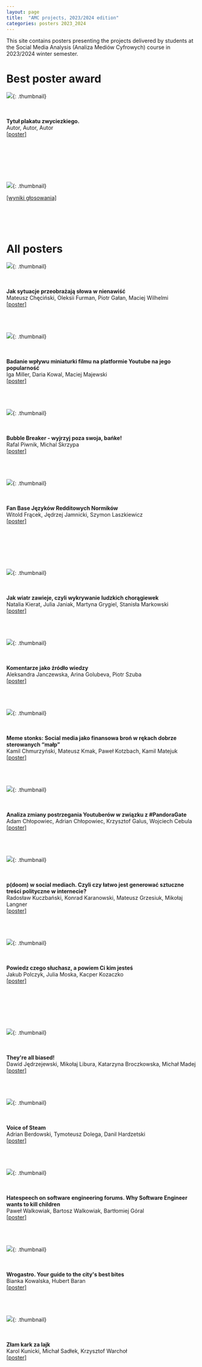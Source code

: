 ```yaml
---
layout: page
title:  "AMC projects, 2023/2024 edition"
categories: posters 2023_2024
---
```

<style>
  .thumbnail{
    width:200px;
    height:40%;
    float: left;
    border: 0px solid;
    border-color: #ccc;
    margin-right: 3%;
    margin-left: 5%;
    margin-bottom: 5%;
  }
    .thumbnail-oversized{
    width:30%;
    height:30%;
    float: left;
    border: 0px solid;
    border-color: #ccc;
    margin-right: 3%;
    margin-left: 5%;
    margin-bottom: 5%;
  }
  .description{
    margin-top: 20px;
    padding-top: 50px;
  }

</style>

This site contains posters presenting the projects delivered by students at the Social Media Analysis (Analiza Mediów Cyfrowych) course in 2023/2024 winter semester.  




# Best poster award 

![](/posters/2023_2024/th/profiler.png){: .thumbnail}  
<p style=".description"><br /><br /><b>Tytuł plakatu zwyciezkiego.</b><br />
Autor, Autor, Autor<br />
<a href="/posters/2023_2024/pdf/profiler.pdf">[poster]</a>
<br />
<br />
<br />
<br />
<br />
<br />
&nbsp;
</p> 


![](/posters/2023_2024/results.png){: .thumbnail}
<p style=".description">
<a href="/posters/2023_2024/results.png">[wyniki głosowania]</a>
<br />
<br />
<br />
<br />
&nbsp;
</p> 


# All posters



![](/posters/2023_2024/th/AMC_galgany.png){: .thumbnail}  
<p style=".description"><br /><br /><b>Jak sytuacje przeobrażają słowa w nienawiść</b><br />
Mateusz Chęciński, Oleksii Furman, Piotr Gałan, Maciej Wilhelmi  <br />
<a href="/posters/2023_2024/pdf/AMC_galgany.pdf">[poster]</a>
<br />
<br />
<br />
&nbsp;
</p> 

![](/posters/2023_2024/th/Badanie_wplywu.png){: .thumbnail}  
<p style=".description"><br /><br /><b> Badanie wpływu miniaturki filmu na platformie Youtube na jego popularność </b><br /> 
Iga Miller, Daria Kowal, Maciej Majewski <br />
<a href="/posters/2023_2024/pdf/Badanie_wplywu.pdf">[poster]</a>
<br />
<br />
<br />
&nbsp;
</p> 

![](/posters/2023_2024/th/Bubble_breaker.png){: .thumbnail}  
<p style=".description"><br /><br /><b> Bubble Breaker - wyjrzyj poza swoja, bańke! </b><br /> 
Rafal Piwnik, Michal Skrzypa <br />
<a href="/posters/2023_2024/pdf/Bubble_breaker.pdf">[poster]</a>
<br />
<br />
<br />
&nbsp;
</p> 

![](/posters/2023_2024/th/Fan_base.png){: .thumbnail}  
<p style=".description"><br /><br /><b> Fan Base Języków Redditowych Normików </b><br />
Witold Frącek, Jędrzej Jamnicki, Szymon Laszkiewicz <br />
<a href="/posters/2023_2024/pdf/Fan_base.pdf">[poster]</a>
<br />
<br />
<br />
<br />
<br />
<br />
&nbsp;
</p> 

![](/posters/2023_2024/th/Jak_wiatr.png){: .thumbnail}  
<p style=".description"><br /><br /><b>Jak wiatr zawieje, czyli wykrywanie ludzkich chorągiewek</b><br />
Natalia Kierat, Julia Janiak, Martyna Grygiel, Stanisła Markowski <br />
<a href="/posters/2023_2024/pdf/Jak_wiatr.pdf">[poster]</a>
<br />
<br />
<br />
&nbsp;
</p> 


![](/posters/2023_2024/th/Komentarze_jako.png){: .thumbnail}  
<p style=".description"><br /><br /><b>Komentarze jako źródło wiedzy</b><br />
Aleksandra Janczewska, Arina Golubeva, Piotr Szuba <br />
<a href="/posters/2023_2024/pdf/Komentarze_jako.pdf">[poster]</a>
<br />
<br />
<br />
&nbsp;
</p> 


![](/posters/2023_2024/th/Meme_stonks.png){: .thumbnail}  
<p style=".description"><br /><br /><b>Meme stonks: Social media jako finansowa broń w rękach dobrze sterowanych “małp” </b><br />
Kamil Chmurzyński, Mateusz Kmak, Paweł Kotzbach, Kamil Matejuk<br />
<a href="/posters/2023_2024/pdf/Meme_stonks.pdf">[poster]</a>
<br />
<br />
<br />
&nbsp;
</p> 



![](/posters/2023_2024/th/Pandora_gate.png){: .thumbnail}  
<p style=".description"><br /><br /><b>Analiza zmiany postrzegania Youtuberów w związku z #PandoraGate</b><br />
Adam Chłopowiec, Adrian Chłopowiec, Krzysztof Galus, Wojciech Cebula<br />
<a href="/posters/2023_2024/pdf/Pandora_gate.pdf">[poster]</a>
<br />
<br />
<br />
&nbsp;
</p> 


![](/posters/2023_2024/th/Pdoom.png){: .thumbnail}  
<p style=".description"><br /><br /><b>p(doom) w social mediach. Czyli czy łatwo jest generować sztuczne treści polityczne w internecie?</b><br />
Radosław Kuczbański, Konrad Karanowski, Mateusz Grzesiuk, Mikołaj Langner<br />
<a href="/posters/2023_2024/pdf/Pdoom.pdf">[poster]</a>
<br />
<br />
<br />
&nbsp;
</p>


![](/posters/2023_2024/th/Powiedz_czego.png){: .thumbnail}  
<p style=".description"><br /><br /><b>Powiedz czego słuchasz, a powiem Ci kim jesteś</b><br />
Jakub Polczyk, Julia Moska, Kacper Kozaczko<br />
<a href="/posters/2023_2024/pdf/Powiedz_czego.pdf">[poster]</a>
<br />
<br />
<br />
<br />
<br />
<br />
&nbsp;
</p> 


![](/posters/2023_2024/th/They_are.png){: .thumbnail}  
<p style=".description"><br /><br /><b>They're all biased!</b><br />
Dawid Jędrzejewski, Mikołaj Libura, Katarzyna Broczkowska, Michał Madej<br />
<a href="/posters/2023_2024/pdf/They_are.pdf">[poster]</a>
<br />
<br />
<br />
&nbsp;
</p> 

![](/posters/2023_2024/th/Voice_of.png){: .thumbnail}  
<p style=".description"><br /><br /><b>Voice of Steam</b><br />
Adrian Berdowski, Tymoteusz Dolega, Danil Hardzetski<br />
<a href="/posters/2023_2024/pdf/Voice_of.pdf">[poster]</a>
<br />
<br />
<br />
&nbsp;
</p> 

![](/posters/2023_2024/th/Why_software.png){: .thumbnail}  
<p style=".description"><br /><br /><b>Hatespeech on software engineering forums. Why Software Engineer wants to kill children</b><br />
Paweł Walkowiak, Bartosz Walkowiak, Bartłomiej Góral<br />
<a href="/posters/2023_2024/pdf/Why_software.pdf">[poster]</a>
<br />
<br />
<br />
&nbsp;
</p> 

![](/posters/2023_2024/th/Wrogastro.png){: .thumbnail}  
<p style=".description"><br /><br /><b>Wrogastro. Your guide to the city's best bites</b><br />
Bianka Kowalska, Hubert Baran<br />
<a href="/posters/2023_2024/pdf/Wrogastro.pdf">[poster]</a>
<br />
<br />
<br />
&nbsp;
</p> 

![](/posters/2023_2024/th/Zlam_kark.png){: .thumbnail}  
<p style=".description"><br /><br /><b>Złam kark za lajk</b><br />
Karol Kunicki, Michał Sadłek, Krzysztof Warchoł<br />
<a href="/posters/2023_2024/pdf/Zlam_kark.pdf">[poster]</a>
<br />
<br />
<br />
&nbsp;
</p> 
